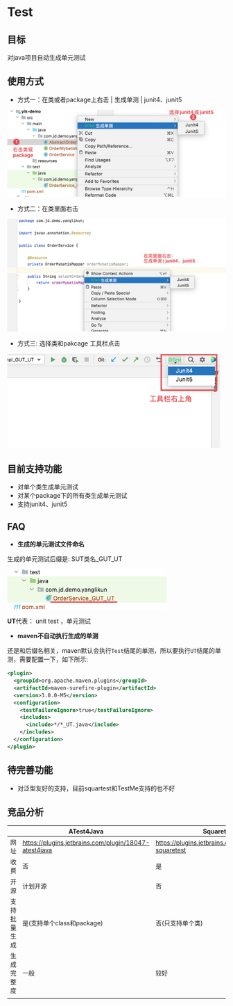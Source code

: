# Test

## 目标

对java项目自动生成单元测试



## 使用方式

- 方式一：在类或者package上右击 | 生成单测 | junit4、junit5

<img src="./README.assets/CleanShot_2021_11_22_11_00_02@2x.png" alt="CleanShot_2021_11_22_11_00_02@2" style="zoom:50%;" />



- 方式二：在类里面右击

<img src="./README.assets/CleanShot_2021_11_22_11_02_46@2x.png" alt="CleanShot_2021_11_22_11_02_46@2" style="zoom:50%;" />

- 方式三: 选择类和pakcage 工具栏点击

<img src="./README.assets/CleanShot_2021_11_22_11_04_33@2x.png" alt="CleanShot_2021_11_22_11_04_33@2" style="zoom:50%;" />



## 目前支持功能



- 对单个类生成单元测试
- 对某个package下的所有类生成单元测试
- 支持junit4、junit5



## FAQ



- **生成的单元测试文件命名**

生成的单元测试后缀是:  SUT类名_GUT_UT

<img src="./README.assets/image-20211122112816463.png" alt="image-20211122112816463" style="zoom:50%;" />

**UT**代表： unit test ，单元测试

- **maven不自动执行生成的单测**

还是和后缀名相关，maven默认会执行`Test`结尾的单测，所以要执行`UT`结尾的单测，需要配置一下，如下所示:

```xml
<plugin>
  <groupId>org.apache.maven.plugins</groupId>
  <artifactId>maven-surefire-plugin</artifactId>
  <version>3.0.0-M5</version>
  <configuration>
    <testFailureIgnore>true</testFailureIgnore>
    <includes>
      <include>*/*_UT.java</include>
    </includes>
  </configuration>
</plugin>
```



## 待完善功能

- 对泛型友好的支持，目前squartest和TestMe支持的也不好

  





## 竞品分析



|              | ATest4Java                                            | Squaretest                                            | TestMe                                           |
| :----------- | ----------------------------------------------------- | ----------------------------------------------------- | ------------------------------------------------ |
| 网址         | https://plugins.jetbrains.com/plugin/18047-atest4java | https://plugins.jetbrains.com/plugin/10405-squaretest | https://plugins.jetbrains.com/plugin/9471-testme |
| 收费         | 否                                                    | 是                                                    | 否                                               |
| 开源         | 计划开源                                              | 否                                                    | 是                                               |
| 支持批量生成 | 是(支持单个class和package)                            | 否(只支持单个类)                                      | 否(只支持单个类)                                 |
| 生成完整度   | 一般                                                  | 较好                                                  | 中等                                             |
|              |                                                       |                                                       |                                                  |





